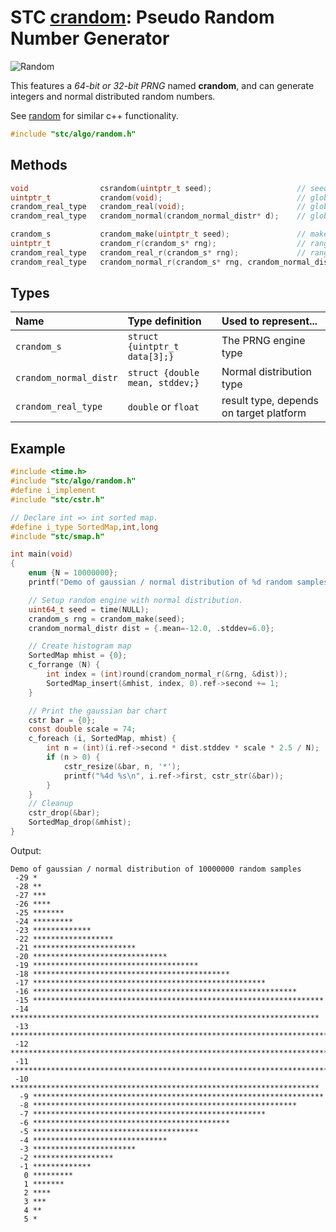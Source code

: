 # STC [crandom](../include/stc/algo/random.h): Pseudo Random Number Generator
![Random](pics/random.jpg)

This features a *64-bit or 32-bit PRNG* named **crandom**, and can generate integers and normal
distributed random numbers.

See [random](https://en.cppreference.com/w/cpp/header/random) for similar c++ functionality.

```c
#include "stc/algo/random.h"
```

## Methods

```c
void                csrandom(uintptr_t seed);                   // seed global crand64 prng
uintptr_t           crandom(void);                              // global crandom_r(rng)
crandom_real_type   crandom_real(void);                         // global crandom_real_r(rng)
crandom_real_type   crandom_normal(crandom_normal_distr* d);    // global crandom_normal_r(rng, d)

crandom_s           crandom_make(uintptr_t seed);               // make a crandom_s from a seed value
uintptr_t           crandom_r(crandom_s* rng);                  // range [0, UINTPTR_MAX]
crandom_real_type   crandom_real_r(crandom_s* rng);             // range [0.0, 1.0)
crandom_real_type   crandom_normal_r(crandom_s* rng, crandom_normal_distr* d);
```
## Types

| Name                   | Type definition                   | Used to represent...         |
|:-----------------------|:----------------------------------|:-----------------------------|
| `crandom_s`            | `struct {uintptr_t data[3];}`     | The PRNG engine type         |
| `crandom_normal_distr` | `struct {double mean, stddev;}`   | Normal distribution type     |
| `crandom_real_type`    | `double` or `float`               | result type, depends on target platform |

## Example
```c
#include <time.h>
#include "stc/algo/random.h"
#define i_implement
#include "stc/cstr.h"

// Declare int => int sorted map.
#define i_type SortedMap,int,long
#include "stc/smap.h"

int main(void)
{
    enum {N = 10000000};
    printf("Demo of gaussian / normal distribution of %d random samples\n", N);

    // Setup random engine with normal distribution.
    uint64_t seed = time(NULL);
    crandom_s rng = crandom_make(seed);
    crandom_normal_distr dist = {.mean=-12.0, .stddev=6.0};

    // Create histogram map
    SortedMap mhist = {0};
    c_forrange (N) {
        int index = (int)round(crandom_normal_r(&rng, &dist));
        SortedMap_insert(&mhist, index, 0).ref->second += 1;
    }

    // Print the gaussian bar chart
    cstr bar = {0};
    const double scale = 74;
    c_foreach (i, SortedMap, mhist) {
        int n = (int)(i.ref->second * dist.stddev * scale * 2.5 / N);
        if (n > 0) {
            cstr_resize(&bar, n, '*');
            printf("%4d %s\n", i.ref->first, cstr_str(&bar));
        }
    }
    // Cleanup
    cstr_drop(&bar);
    SortedMap_drop(&mhist);
}
```
Output:
```
Demo of gaussian / normal distribution of 10000000 random samples
 -29 *
 -28 **
 -27 ***
 -26 ****
 -25 *******
 -24 *********
 -23 *************
 -22 ******************
 -21 ***********************
 -20 ******************************
 -19 *************************************
 -18 ********************************************
 -17 ****************************************************
 -16 ***********************************************************
 -15 *****************************************************************
 -14 *********************************************************************
 -13 ************************************************************************
 -12 *************************************************************************
 -11 ************************************************************************
 -10 *********************************************************************
  -9 *****************************************************************
  -8 ***********************************************************
  -7 ****************************************************
  -6 ********************************************
  -5 *************************************
  -4 ******************************
  -3 ***********************
  -2 ******************
  -1 *************
   0 *********
   1 *******
   2 ****
   3 ***
   4 **
   5 *
```
